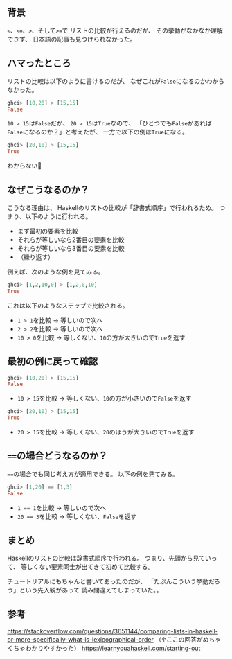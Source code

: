 ## 背景
`<`、`<=`、`>`、そして`>=`で
リストの比較が行えるのだが、
その挙動がなかなか理解できず、
日本語の記事も見つけられなかった。

## ハマったところ
リストの比較は以下のように書けるのだが、
なぜこれが`False`になるのかわからなかった。
```haskell
ghci> [10,20] > [15,15]        
False
```
`10 > 15`は`False`だが、
`20 > 15`は`True`なので、
「ひとつでも`False`があれば`False`になるのか？」と考えたが、
一方で以下の例は`True`になる。
```haskell
ghci> [20,10] > [15,15]
True
```
わからない🤔

## なぜこうなるのか？
こうなる理由は、
Haskellのリストの比較が「辞書式順序」で行われるため。
つまり、以下のように行われる。
- まず最初の要素を比較
- それらが等しいなら2番目の要素を比較
- それらが等しいなら3番目の要素を比較
- （繰り返す）

例えば、次のような例を見てみる。
```haskell
ghci> [1,2,10,0] > [1,2,0,10]     
True
```

これは以下のようなステップで比較される。
- `1 > 1`を比較 → 等しいので次へ
- `2 > 2`を比較 → 等しいので次へ
- `10 > 0`を比較 → 等しくない、`10`の方が大きいので`True`を返す

## 最初の例に戻って確認
```haskell
ghci> [10,20] > [15,15]        
False
```
- `10 > 15`を比較 → 等しくない、`10`の方が小さいので`False`を返す

```haskell
ghci> [20,10] > [15,15]
True
```
- `20 > 15`を比較 → 等しくない、`20`のほうが大きいので`True`を返す

## `==`の場合どうなるのか？
`==`の場合でも同じ考え方が適用できる。
以下の例を見てみる。
```haskell
ghci> [1,20] == [1,3]
False
```
- `1 == 1`を比較 → 等しいので次へ
- `20 == 3`を比較 → 等しくない、`False`を返す

## まとめ
Haskellのリストの比較は辞書式順序で行われる。
つまり、先頭から見ていって、
等しくない要素同士が出てきて初めて比較する。

チュートリアルにもちゃんと書いてあったのだが、
「たぶんこういう挙動だろう」という先入観があって
読み間違えてしまっていた。。

## 参考
https://stackoverflow.com/questions/3651144/comparing-lists-in-haskell-or-more-specifically-what-is-lexicographical-order
（↑ここの回答がめちゃくちゃわかりやすかった）
https://learnyouahaskell.com/starting-out

